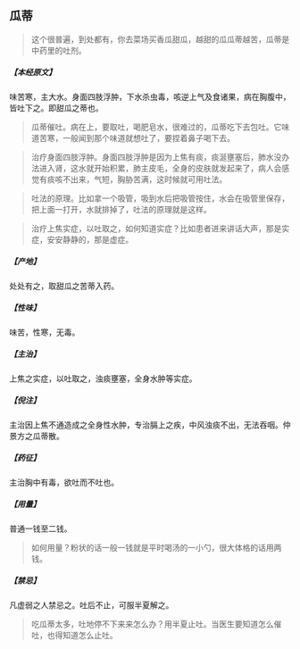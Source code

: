 ## 瓜蒂

> 这个很普遍，到处都有，你去菜场买香瓜甜瓜，越甜的瓜瓜蒂越苦，瓜蒂是中药里的吐剂。

##### 【本经原文】
味苦寒，主大水。身面四肢浮肿，下水杀虫毒，咳逆上气及食诸果，病在胸腹中，皆吐下之。即甜瓜之蒂也。

> 瓜蒂催吐。病在上，要取吐，喝肥皂水，很难过的，瓜蒂吃下去包吐。它味道苦寒，一般闻到那个味道就想吐了，要捏着鼻子喝下去。

> 治疗身面四肢浮肿。身面四肢浮肿是因为上焦有痰，痰涎壅塞后，肺水没办法进入肾，这水就开始积累，肺主皮毛，全身的皮肤就发起来了，病人会感觉有痰咳不出来，气短，胸胁苦满，这时候就可用吐法。

> 吐法的原理。比如拿一个吸管，吸到水后把吸管按住，水会在吸管里保存，把上面一打开，水就排掉了，吐法的原理就是这样。

> 治疗上焦实症，以吐取之，如何知道实症？‍比如患者进来讲话大声，那是实症，安安静静的，那是虚症。

##### 【产地】
处处有之，取甜瓜之苦蒂入药。
##### 【性味】
味苦，性寒，无毒。
##### 【主治】
上焦之实症，以吐取之，浊痰壅塞，全身水肿等实症。
##### 【倪注】
主治因上焦不通造成之全身性水肿，专治膈上之疾，中风浊痰不出，无法吞咽。仲景方之瓜蒂散。
##### 【药征】
主治胸中有毒，欲吐而不吐也。
##### 【用量】
普通一钱至二钱。

> 如何用量？粉状的话一般一钱就是平时喝汤的一小勺，很大体格的话用两钱。

##### 【禁忌】
凡虚弱之人禁忌之。吐后不止，可服半夏解之。

> 吃瓜蒂太多，吐地停不下来来怎么办？用半夏止吐。当医生要知道怎么催吐，也得知道怎么止吐。